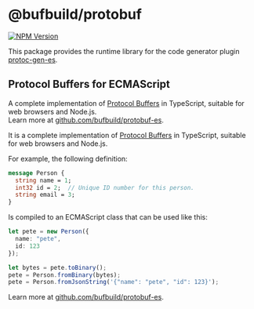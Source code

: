 # @bufbuild/protobuf

[![NPM Version](https://img.shields.io/npm/v/@bufbuild/protobuf/latest?color=green&label=%40bufbuild%2Fprotobuf)](https://www.npmjs.com/package/@bufbuild/protobuf)

This package provides the runtime library for the code generator plugin
[protoc-gen-es](https://www.npmjs.com/package/@bufbuild/protoc-gen-es).

## Protocol Buffers for ECMAScript

A complete implementation of [Protocol Buffers](https://developers.google.com/protocol-buffers)
in TypeScript, suitable for web browsers and Node.js.  
Learn more at [github.com/bufbuild/protobuf-es](https://github.com/bufbuild/protobuf-es).


It is a complete implementation of [Protocol Buffers](https://developers.google.com/protocol-buffers) 
in TypeScript, suitable for web browsers and Node.js.

For example, the following definition:

```protobuf
message Person {
  string name = 1;
  int32 id = 2;  // Unique ID number for this person.
  string email = 3;
}
```

Is compiled to an ECMAScript class that can be used like this:

```typescript
let pete = new Person({
  name: "pete",
  id: 123
});

let bytes = pete.toBinary();
pete = Person.fromBinary(bytes);
pete = Person.fromJsonString('{"name": "pete", "id": 123}');
```

Learn more at [github.com/bufbuild/protobuf-es](https://github.com/bufbuild/protobuf-es).
